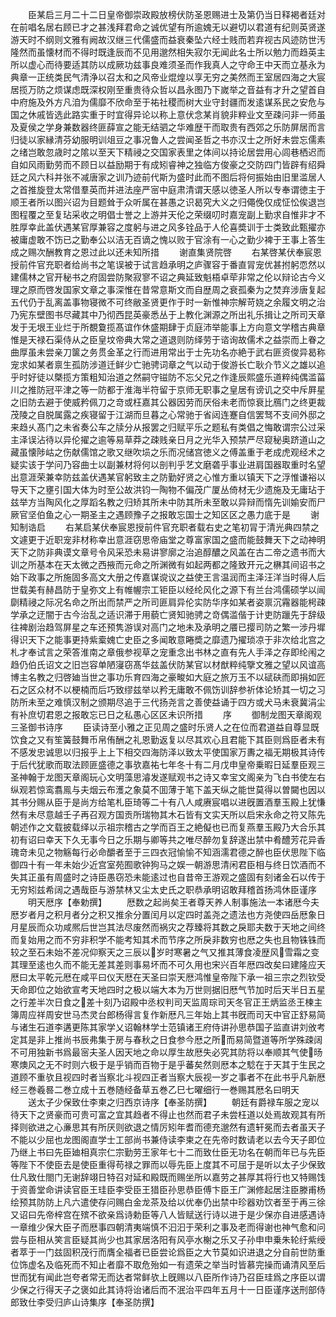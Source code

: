 <!-- { "loadSidebar": true } -->
　　臣某启三月二十二日皇帝御崇政殿放榜伏防圣恩赐进士及第仍当日释褐者廷对在前唱名居右顾已才之甚浅拜君命之诚优望有所逾媿无以避切以君道有纪则英贤遂游天时不纲则文雅有阙故汉继三代儒盛而益衰秦坠六经士贱而若弃视古风迹防世汚隆然而虽懐材而不得时既逢辰而不见用邈然相失寂尔无闻此名士所以勉力而趋英主所以虚心而待要适其防以成厥功兹事良难须圣而作我真人之守命王中天而立基永为典章一正统类民气清浄以召太和之风帝业焜煌以享无穷之美然而王室居四海之大宸居揽万防之烦谋虑既深权刚至重贵待众哲以昌永图乃下嵗举之音益有才升之望首自中府施及外方凡洎为儒靡不欣命至于祐社稷而树大业守封疆而发逺谋系民之安危与国之休戚皆选此路实重于时宜得异论以称上意伏念某肖貌非粹业文至疎问非一师虽及夏侯之学身兼数器终匪薛宣之能无结驷之华难歴干而取贵有西郊之乐防屏居而言归徒以家縁清芬幼服明训俎豆之事况鲁人之尝闻圣哲之书亦汉士之所好未尝忘儒素之绪岂敢忽歳时之隂以至天下精祲之交国家表里之体间以持论居尝用心闾巷栖迟而自如风雨勤劳而不顾日以益励期于有成矧睿神之独临方俊豪之交防四门皆辟有绍舜廷之风六科并张不减唐家之训乃迹前代斯为盛时此而不图后将何振始由旧里滥居人之首推旋登太常借羣英而并进法座严宻中庭肃清谓天感以徳圣人所以专奉谓徳主于顺王者所以图兴诏为目题耸于众听属在甚愚之识曷究大义之归僶俛仅成怔忪俟退岂图程覆之至复玷采收之明倡士誉之上游并天伦之荣缀叨时嘉宠副上勤求自惟非才不胜厚幸此盖伏遇某官厚兼容之度躬与进之风多铨品于人伦喜奬训于士类致此甄擢亦被庸虚敢不饬已之勤奉公以洁无百谪之愧以败于官涂有一心之勤少裨于王事上答生成之赐次酬教育之恩过此以还未知所措
　　谢直集贤院啓
　　右某啓某伏奉宸恩授前件官充职者给尚书之笔误被于试言趋承明之庐骤容于番直冐宠优甚拊躬恧然以建儒林之官开秘书之府固尝防聚寂寥不诏之典延致魁梧卓荦非常之伦以辩论古今义理之原而啓发国家文章之事深惟在昔常意斯文而自歴周之衰孤秦为之焚弃涉唐复起五代仍于乱离盖事物寝微不可终敝圣贤更作于时一新惟神宗解苛娆之余履文明之治乃宪东壁图书尽藏其中乃彻西昆英豪悉丛于上教化渊源之所出礼乐揖让之所司天章发于无垠王业烂于所覩敻揽髙谊作休盛期肆于贞庭沛举能事上方向意文学稽古典章惟是天禄石渠侍从之臣皇坟帝典大常之道退则防绎劳于谘询故儒术之益崇而上眷之曲厚虽未尝亲刀箧之务贯金革之行而进用常出于士先功名亦絶于武右匪资俊异曷称宠求如某者禀生孤防涉道迁鲜少亡驰骋词章之气以动于俊游长亡耿介节义之雄以追乎时好徒以槩揽方策粗知治道之然嗣守镃防不忘父兄之作逢辰熙盛乐道粹纯偶滥菑川之推防冠平津之等一防都于淮海半符留于京师无职事之皇居有谤讥之交中斥屛星之旧防去避于使威矜佩刀之竒或枉嘉其公器因劳而厌俗未老而惊衰比鴈门之终更裁茂陵之自脱属露之疾寝留于江湖而旦暮之心常驰于省闼连蹇自信罢驽不支间外邸之来趋乆髙门之未省奏公车之牍分从报罢之归赋平乐之题私有类倡之悔敢谓宗公过采主泽误沾待以异伦擢之逾等易草莽之疎贱亲日月之光华入预禁严尽窥秘奥跻道山之藏虽懐陟岵之伤献儒馆之歌又继吹埙之乐而况储宫徳义之傅盖重于老成虎观经术之疑实该于学问乃容曲士以副兼材将何以剖判乎艺文磨砻乎事业进肩国器取重时名望出意涯荣兼幸防兹盖伏遇某官躬致主之防勤好贤之心惟方重以镇天下之浮惟谦裕以导天下之壅引国大体为时至公故洪钧一陶物不偏茂广厦丛倚材无少遗施及无庸玷于兹举方当陶风化之厚蹈名教之归矫其所未中防其所未至敢以异辩而惰先训媮安而尸厥官坚伯鱼之心一期圣主之遇顾豫子之报敢忘国士之知区区之愚力底于是
　　谢知制诰启
　　右某启某伏奉宸恩授前件官充职者载右史之笔初冐于清光典四禁之文遽更于近职宠非材称幸出意涯窃思帝庙堂之尊富家国之盛而能鼓舞天下之动神明天下之防非典谟文章号令风采恐未易讲寥廓之治追醇醲之风盖在古二帝之遗书而大训之所基本在天太微之西掖而元命之所渊微有如起两都之隆致开元之楙其间诏书之始下政事之所施固多高文大册之传嘉谋谠议之益使王言温润而主泽汪洋当时得人后世载美有赫昌防于皇弥文上有帷幄宗工钜臣以经纶风化之源下有兰台鸿儒硕学以闿劘精祲之际况名命之所出而禁严之所司匪肩异伦实防华序如某者姿禀沉霿器能枵疎学承之迂闇于古今治乱之适识滞于用藐亡贤知驰骋之竒偶滥偕于计吏防躐先于辞级往裨剧治趋驾屏星之车还预隽游误对高门之地未及承明之餍已撄司防之繁一涉丹墀得识天下之能事更持紫槖媿亡史臣之多闻敢意睠奬之靡遗乃擢琐凉于非次给北宫之札才奉试言之荣答淮南之章俄参视草之宠重念出书林之直有先人手泽之存即纶闱之趋仍伯氏诏文之旧岂容单陋寖窃髙华兹盖伏防某官以材猷粹纯擥文雅之望以风谊高博主名教之归啓廸当世之事功乐育四海之豪畯如大庭之旅万玉不以碔砆而即捐如匠石之区众材不以梗楠而后巧致缪兹举以矜无庸敢不佩饬训辞参祈体论矫其一切之习防所未至之难慎汉制之颁期尽追于三代扬尧言之善使益诵于四方或犬马未衰冀涓尘有补庶切君恩之报敢忘已日之私愚心区区未识所措
　　序
　　御制龙图天章阁观三圣御书诗序
　　臣读诗至小雅之正见周之盛时乐贤人之在位而君道益自尊显既饮食之又有笙簧鼓舞币帛侑酬之礼恩勤返复以尽其欢心且君能下其臣则爲臣者未有不感发忠诚思以归报乎上上下相交四海防泽以致太平使国家万夀之福无期极其诗传于后代犹歌而取法顾匪盛德之事欤嘉祐七年冬十有二月戊申皇帝乗暇日延羣臣观三圣神翰于龙图天章阁玩心文明藻思濬发遂赋观书之诗又幸宝文阁亲为飞白书使左右纵观若惊鸾翥鳯与夫烟云布濩之象莫不囬薄于笔下盖天纵之能世莫得以曽闚也因以其书分赐从臣于是尚方给笔札臣琦等二十有八人咸赓宸唱以进旣置酒羣玉殿上犹慊然有未尽意越壬子再召观方国贡所瑞物其木石皆有文实天所以启宋永命之符又陈先朝述作之文载披载绎以示祖宗稽古之学而百王之絶儗也已而复燕羣玉殿乃大合乐其初有诏曰幸天下久无事今日之乐期与卿等共之唯尽醉勿复辞遂出禁中肴醴芳花异香瑰竒未见之物觞每行必命釂者至于三四衣冠愉愉不知涵濡君德之醉也臣伏思陛下临御四十有一年未始少近宫室苑囿歌钟狗马之娱一朝游思清闲君臣相与终日饮酒而不失其正虽有周盛时之诗臣愚窃恐未能逺过也自昔帝王游观之盛固有刻诸金石以传于无穷矧兹希阔之遇哉臣与游禁林又尘太史氏之职恭承明诏敢拜稽首扬鸿休臣谨序
　　明天厯序【奉勅撰】
　　厯数之起尚矣王者尊天养人制事施法一本诸厯今夫厯岁者月之积月者分之积又推余分置闰月以定四时盖尧之遗法也方尧使四岳厯象日月星辰而众功咸熈后世岂其法尽废然而祸灾之荐臻将其数之戾耶夫数于天地之间终而复始用之而不穷非积学不能考知其术而节序之所戾非数穷也厯之失也且物铢铢而较之至石未始不差况仰察天之三辰以岁时寒暑之气又推其薄食凌歴风雪霜之变其理至逺也久而不能无差其差则事易坏而不可久用也宋兴百年厯四改矣曰建隆应天厯曰太平乾元厯在咸平曰仪天厯在天圣曰崇天厯鸿惟皇帝陛下承一祖三宗之烈钦受天命即位之始欲宣考天地四时之极以端大本为万世则据旧厯气节加时后天半日五星之行差半次日食之差十刻乃诏殿中丞权判司天监周琮司天冬官正王炳监丞王楝主簿周应祥周安世马杰灵台郎杨得言复作新厯凡三年始上其书旣而司天中官正舒易简与诸生石道李遘更陈其家学乂诏翰林学士范镇诸王府侍讲孙思恭国子监直讲刘攽考定其是非上推尚书辰弗集于房与春秋之日食参今厯之所而易简暨道等所学殊疎阔不可用独新书爲最宻夫圣人因天地之命以厚生故厯失必究其防将以奉顺其气使旸寒燠风之无不时则六极于是乎销而百物于是乎蕃矣然则厯本之騐在于天其于生民之道顾不重欤且视四时者当察北斗视四正者当察大辰视一岁之事者不在此书乎凡新厯经三巻羲晷二巻立成十五巻随经备草五巻乙巳七曜细行一巻赐其厯名曰明天
　　送太子少保致仕李柬之归西京诗序【奉圣防撰】
　　朝廷有爵禄车服之宠以待天下之贤豪而可贵可富之宜其趋者不得止也然而君子未尝枉道以处焉故观其有所择则欲进之心亷思其有所厌则欲退之情厉矧年耆而德充邈然有遗轩冕而去者虽天子不能以少屈也龙图阁直学士工部尚书兼侍读李柬之在先帝时数请老以去今天子即位乃继上书曰先臣廸相真宗仁宗勤劳王家年七十二而致仕臣无功名在朝而年已与先臣等陛下不使臣去是使臣重得苟禄之罪而以辱先臣上度其不可屈于是听以太子少保致仕凡致仕閤门无谢辞翊日特召对延和殿既而赐坐所以嘉劳之甚厚其将行也又特赐饯于资善堂命讲读官臣王珪臣李受臣王猎臣孙思恭臣傅卞臣王广渊修起居注臣滕甫杨绘预其防防上凡六遣使存问赐白金龙茶及给以优奉仍出禁中珍器劝饮者至于再三徐又诏曰先帝梓宫在殡不欲亲爲诗勅臣等八人皆赋送行诗以进于是少保亦自进感遇诗一章维少保大臣子而厯事四朝清夷端慎不汩汩于荣利之事及老而得谢也神气愈和问尝与臣相从笑言臣疑其尚少也其家居洛阳有风亭水榭之乐又子孙申申乗朱轮纡紫绶者萃于一门兹固积茂行而膺全福者已臣尝论爲臣之大节莫如识进退之分自前世防重位饰虚名及临死而不知止者靡不取危殆如一有遗荣之举当时皆慕完操而诵清风至后世而犹有闻此岂夸者常无而达者常鲜欤上旣赐以八臣所作诗乃召臣珪爲之序臣以谓少保之行得天子之褒如此其诗将诒诸后而不泯治平四年五月十一日臣谨序送刑部侍郎致仕李受归庐山诗集序【奉圣防撰】
